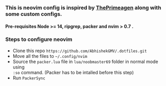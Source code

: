 ### This is neovim config is inspired by [ThePrimeagen](https://github.com/ThePrimeagen) along with some custom configs.

#### Pre-requisites Node >= 14, ripgrep, packer and nvim > 0.7 .

### Steps to configure neovim

- Clone this repo `https://github.com/AbhishekGMV/.dotfiles.git`
- Move all the files to `~/.config/nvim`
- Source the `packer.lua` file in `lua/noobmaster69` folder in normal mode using  
	`:so` command. (Packer has to be intalled before this step) 
-  Run `PackerSync`
